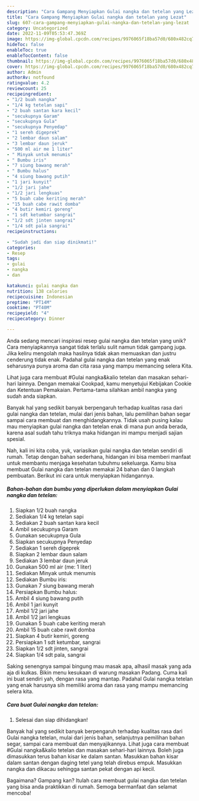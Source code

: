 ```yaml
---
description: "Cara Gampang Menyiapkan Gulai nangka dan tetelan yang Lezat"
title: "Cara Gampang Menyiapkan Gulai nangka dan tetelan yang Lezat"
slug: 607-cara-gampang-menyiapkan-gulai-nangka-dan-tetelan-yang-lezat
category: Uncategorized
date: 2022-11-09T05:53:47.369Z
image: https://img-global.cpcdn.com/recipes/9976065f18ba57d0/680x482cq70/gulai-nangka-dan-tetelan-foto-resep-utama.jpg
hideToc: false
enableToc: true
enableTocContent: false
thumbnail: https://img-global.cpcdn.com/recipes/9976065f18ba57d0/680x482cq70/gulai-nangka-dan-tetelan-foto-resep-utama.jpg
cover: https://img-global.cpcdn.com/recipes/9976065f18ba57d0/680x482cq70/gulai-nangka-dan-tetelan-foto-resep-utama.jpg
author: Admin
authorAv: notfound
ratingvalue: 4.2
reviewcount: 25
recipeingredient:
- "1/2 buah nangka"
- "1/4 kg tetelan sapi"
- "2 buah santan kara kecil"
- "secukupnya Garam"
- "secukupnya Gula"
- "secukupnya Penyedap"
- "1 sereh digeprek"
- "2 lembar daun salam"
- "3 lembar daun jeruk"
- "500 ml air me 1 liter"
- " Minyak untuk menumis"
- " Bumbu iris"
- "7 siung bawang merah"
- " Bumbu halus"
- "4 siung bawang putih"
- "1 jari kunyit"
- "1/2 jari jahe"
- "1/2 jari lengkuas"
- "5 buah cabe keriting merah"
- "15 buah cabe rawit domba"
- "4 butir kemiri goreng"
- "1 sdt ketumbar sangrai"
- "1/2 sdt jinten sangrai"
- "1/4 sdt pala sangrai"
recipeinstructions:

- "Sudah jadi dan siap dinikmati!"
categories:
- Resep
tags:
- gulai
- nangka
- dan

katakunci: gulai nangka dan 
nutrition: 138 calories
recipecuisine: Indonesian
preptime: "PT14M"
cooktime: "PT40M"
recipeyield: "4"
recipecategory: Dinner

---
```





Anda sedang mencari inspirasi resep gulai nangka dan tetelan yang unik? Cara menyiapkannya sangat tidak terlalu sulit namun tidak gampang juga. Jika keliru mengolah maka hasilnya tidak akan memuaskan dan justru cenderung tidak enak. Padahal gulai nangka dan tetelan yang enak seharusnya punya aroma dan cita rasa yang mampu memancing selera Kita.





Lihat juga cara membuat #Gulai nangka&amp;kalio tetelan dan masakan sehari-hari lainnya. Dengan memakai Cookpad, kamu menyetujui Kebijakan Cookie dan Ketentuan Pemakaian. Pertama-tama silahkan ambil nangka yang sudah anda siapkan.

Banyak hal yang sedikit banyak berpengaruh terhadap kualitas rasa dari gulai nangka dan tetelan, mulai dari jenis bahan, lalu pemilihan bahan segar sampai cara membuat dan menghidangkannya. Tidak usah pusing kalau mau menyiapkan gulai nangka dan tetelan enak di mana pun anda berada, karena asal sudah tahu triknya maka hidangan ini mampu menjadi sajian spesial.






Nah, kali ini kita coba, yuk, variasikan gulai nangka dan tetelan sendiri di rumah. Tetap dengan bahan sederhana, hidangan ini bisa memberi manfaat untuk membantu menjaga kesehatan tubuhmu sekeluarga. Kamu bisa membuat Gulai nangka dan tetelan memakai 24 bahan dan 0 langkah pembuatan. Berikut ini cara untuk menyiapkan hidangannya.

<!--inarticleads1-->

##### Bahan-bahan dan bumbu yang diperlukan dalam menyiapkan Gulai nangka dan tetelan:

1. Siapkan 1/2 buah nangka
1. Sediakan 1/4 kg tetelan sapi
1. Sediakan 2 buah santan kara kecil
1. Ambil secukupnya Garam
1. Gunakan secukupnya Gula
1. Siapkan secukupnya Penyedap
1. Sediakan 1 sereh digeprek
1. Siapkan 2 lembar daun salam
1. Sediakan 3 lembar daun jeruk
1. Gunakan 500 ml air (me: 1 liter)
1. Sediakan  Minyak untuk menumis
1. Sediakan  Bumbu iris:
1. Gunakan 7 siung bawang merah
1. Persiapkan  Bumbu halus:
1. Ambil 4 siung bawang putih
1. Ambil 1 jari kunyit
1. Ambil 1/2 jari jahe
1. Ambil 1/2 jari lengkuas
1. Gunakan 5 buah cabe keriting merah
1. Ambil 15 buah cabe rawit domba
1. Siapkan 4 butir kemiri, goreng
1. Persiapkan 1 sdt ketumbar, sangrai
1. Siapkan 1/2 sdt jinten, sangrai
1. Siapkan 1/4 sdt pala, sangrai


Saking senengnya sampai bingung mau masak apa, alhasil masak yang ada aja di kulkas. Bikin menu kesukaan di warung masakan Padang. Cuma kali ini buat sendiri yah, dengan rasa yang mantap. Padahal Gulai nangka tetelan yang enak harusnya sih memiliki aroma dan rasa yang mampu memancing selera kita. 

<!--inarticleads2-->

##### Cara buat Gulai nangka dan tetelan:


1. Selesai dan siap dihidangkan!

Banyak hal yang sedikit banyak berpengaruh terhadap kualitas rasa dari Gulai nangka tetelan, mulai dari jenis bahan, selanjutnya pemilihan bahan segar, sampai cara membuat dan menyajikannya. Lihat juga cara membuat #Gulai nangka&amp;kalio tetelan dan masakan sehari-hari lainnya. Boleh juga dimasukkan terus bahan kisar ke dalam santan. Masukkan bahan kisar dalam santan dengan daging tetel yang telah direbus empuk. Masukkan nangka dan dikacau sehingga santan pekat dengan api kecil. 

Bagaimana? Gampang kan? Itulah cara membuat gulai nangka dan tetelan yang bisa anda praktikkan di rumah. Semoga bermanfaat dan selamat mencoba!
